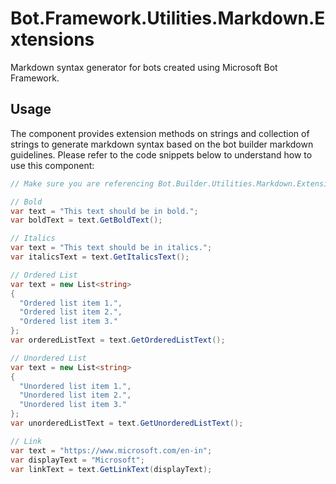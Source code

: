 ﻿# Bot.Framework.Utilities.Markdown.Extensions
Markdown syntax generator for bots created using Microsoft Bot Framework.

## Usage
The component provides extension methods on strings and collection of strings to generate markdown syntax based on the bot builder markdown guidelines.
Please refer to the code snippets below to understand how to use this component:

```csharp
// Make sure you are referencing Bot.Builder.Utilities.Markdown.Extensions.

// Bold
var text = "This text should be in bold.";
var boldText = text.GetBoldText();

// Italics
var text = "This text should be in italics.";
var italicsText = text.GetItalicsText();

// Ordered List
var text = new List<string> 
{
  "Ordered list item 1.",
  "Ordered list item 2.",
  "Ordered list item 3."
};
var orderedListText = text.GetOrderedListText();

// Unordered List
var text = new List<string> 
{
  "Unordered list item 1.",
  "Unordered list item 2.",
  "Unordered list item 3."
};
var unorderedListText = text.GetUnorderedListText();

// Link
var text = "https://www.microsoft.com/en-in";
var displayText = "Microsoft";
var linkText = text.GetLinkText(displayText);
```

